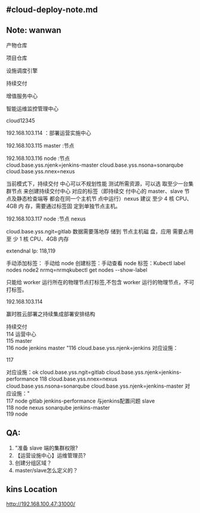 #cloud-deploy-note.md
---
Note: wanwan
---

产物仓库

项目仓库

设施调度引擎

持续交付

增值服务中心

智能运维监控管理中心


cloud12345

192.168.103.114  ：部署运营实施中心

192.168.103.115  master  :节点

192.168.103.116  node :节点  
cloud.base.yss.njenk=jenkins-master
cloud.base.yss.nsona=sonarqube
cloud.base.yss.nnex=nexus


当前模式下，持续交付
中⼼可以不规划性能
测试所需资源，可以选
取⾄少⼀台集群节点
来创建持续交付中⼼
对应的标签（即持续交
付中⼼的 master、slave
节点及静态检查端等
都会在同⼀个主机节
点中运⾏）nexus 建议
⾄少 4 核 CPU、4GB 内
存，需要通过标签固
定到单独节点主机。



192.168.103.117  node :节点  nexus


cloud.base.yss.ngit=gitlab
数据需要落地存 储到
节点主机磁 盘，应⽤
需要占⽤⾄ 少 1 核
CPU、4GB 内存


extendnal Ip: 118,119



手动添加标签：
手动给 node 创建标签：手动查看 node 标签：Kubectl label nodes node2 nrmq=nrmqkubectl get nodes --show-label

只能给 worker 运⾏所在的物理节点打标签,不包含 worker 运⾏的物理节点，不可打标签。

192.168.103.114


赢时胜云部署之持续集成部署安排结构

持续交付							
114	运营中心						
115	master						
116	node	jenkins 		master	"116
cloud.base.yss.njenk=jenkins
对应设施：

117

对应设施：ok
cloud.base.yss.ngit=gitlab
cloud.base.yss.njenk=jenkins-performance
118
cloud.base.yss.nnex=nexus
cloud.base.yss.nsona=sonarqube
cloud.base.yss.njenk=jenkins-master
对应设施："		
117	node	gitlab  jenkins-performance	与jenkins配置问题	slave			
118	node	nexus sonarqube jenkins-master					
119	node						
							


## QA: 													
1. "准备 slave 端的集群权限?
2. 【运营设施中心】运维管理员?
3. 创建分组区域？
4. master/slave怎么定义的？



							
							
				
## kins Location
http://192.168.100.47:31000/
